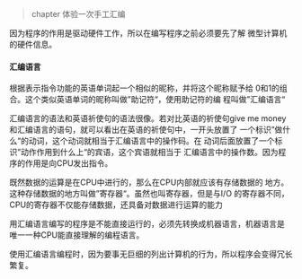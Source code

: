 > chapter 体验一次手工汇编

因为程序的作用是驱动硬件工作，所以在编写程序之前必须要先了解
微型计算机的硬件信息。

#### 汇编语言

根据表示指令功能的英语单词起一个相似的昵称，并将这个昵称赋予给
0和1的组合。这个类似英语单词的昵称叫做”助记符“，使用助记符的编
程叫做”汇编语言“

汇编语言的语法和英语祈使句的语法很像。若对比英语的祈使句give me
money和汇编语言的语句，就可以看出在英语的祈使句中，一开头放置了
一个标识”做什么“的动词，这个动词就相当于汇编语言中的操作码。在
动词后面放置了一个标识”动作作用到什么上“的宾语，这个宾语就相当于
汇编语言中的操作数。因为程序的作用是向CPU发出指令。

既然数据的运算是在CPU中进行的，那么在CPU内部就应该有存储数据的
地方。这种存储数据的地方叫做”寄存器“。虽然也叫寄存器，但是与I/O
的寄存器不同，CPU的寄存器不仅能存储数据，还具备对数据进行运算的能力

用汇编语言编写的程序是不能直接运行的，必须先转换成机器语言，机器语言是
唯一一种CPU能直接理解的编程语言。

使用汇编语言编程时，因为要事无巨细的列出计算机的行为，所以程序会变得冗长繁复。